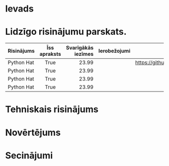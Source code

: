 # Ievads 
# Lidzīgo risinājumu parskats.
| Risinājums        | Īss apraksts | Svarīgākās iezīmes | Ierobežojumi | Saite uz projektu |
| :---------------- | :----------: | -----------------: |  ----------: |  ---------------: | 
| Python Hat        |   True       | 23.99              |              |https://github.com/nhays89/Surf|
| Python Hat        |   True       | 23.99              |              |                   |
| Python Hat        |   True       | 23.99              |              |                   |
| Python Hat        |   True       | 23.99              |              |                   |

# Tehniskais risinājums
# Novērtējums 
# Secinājumi

